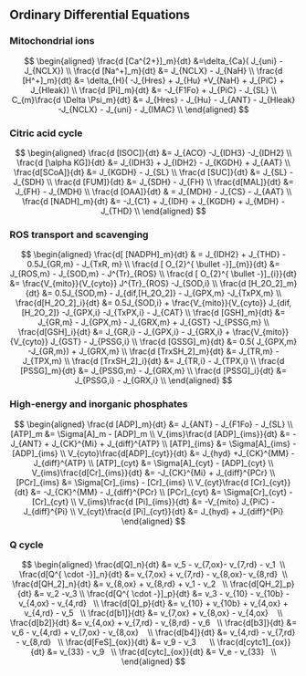 

## Ordinary Differential Equations

### Mitochondrial ions
$$
\begin{aligned}
\frac{d [Ca^{2+}]_m}{dt} &=\delta_{Ca}( J_{uni} - J_{NCLX}) \\
\frac{d [Na^+]_m}{dt} &= J_{NCLX} - J_{NaH} \\
\frac{d [H^+]_m}{dt} &= \delta_{H}( -J_{Hres} + J_{Hu} +V_{NaH} + J_{PiC} + J_{Hleak})  \\
\frac{d [Pi]_m}{dt} &= -J_{F1Fo} + J_{PiC} - J_{SL}  \\
C_{m}\frac{d \Delta \Psi_m}{dt} &= J_{Hres} - J_{Hu} - J_{ANT} - J_{Hleak} -J_{NCLX} - J_{uni} - J_{IMAC} \\
\end{aligned}
$$

### Citric acid cycle
$$
\begin{aligned}
\frac{d [ISOC]}{dt} &= J_{ACO} -J_{IDH3} -J_{IDH2}  \\
\frac{d [\alpha KG]}{dt} &= J_{IDH3} + J_{IDH2} - J_{KGDH} + J_{AAT}  \\
\frac{d[SCoA]}{dt} &= J_{KGDH} - J_{SL}  \\
\frac{d [SUC]}{dt} &= J_{SL} - J_{SDH} \\
\frac{d [FUM]}{dt} &= J_{SDH} - J_{FH}  \\
\frac{d[MAL]}{dt} &= J_{FH} - J_{MDH}  \\
\frac{d [OAA]}{dt} & = J_{MDH} - J_{CS} - J_{AAT}  \\
\frac{d [NADH]_m}{dt} &= -J_{C1} + J_{IDH} + J_{KGDH} + J_{MDH} - J_{THD}  \\
\end{aligned}
$$

### ROS transport and scavenging 
$$
\begin{aligned}
\frac{d[ [NADPH]_m}{dt} & = J_{IDH2} + J_{THD} - 0.5J_{GR,m} - J_{TxR, m}  \\
\frac{d [ O_{2}^{ \bullet -}]_{m}}{dt} &= J_{ROS,m} - J_{SOD,m} - J^{Tr}_{ROS}  \\
\frac{d [ O_{2}^{ \bullet -}]_{i}}{dt} &= \frac{V_{mito}}{V_{cyto}} J^{Tr}_{ROS} -J_{SOD,i}  \\
\frac{d [H_2O_2]_m}{dt} &= 0.5J_{SOD,m} - J_{dif,[H_2O_2]} - J_{GPX,m} -J_{TxPX,m}  \\
\frac{d[H_2O_2]_i}{dt} &= 0.5J_{SOD,i} + \frac{V_{mito}}{V_{cyto}}  J_{dif,[H_2O_2]} -J_{GPX,i} -J_{TxPX,i} - J_{CAT}  \\
\frac{d [GSH]_m}{dt} &= J_{GR,m} - J_{GPX,m} - J_{GRX,m} + J_{GST} -J_{PSSG,m}  \\
\frac{d[GSH]_i}{dt} &= J_{GR,i} - J_{GPX,i} - J_{GRX,i} + \frac{V_{mito}}{V_{cyto}} J_{GST} - J_{PSSG,i}  \\
\frac{d [GSSG]_m}{dt} &= 0.5( J_{GPX,m} -J_{GR,m}) + J_{GRX,m}  \\
\frac{d [TrxSH_2]_m}{dt} &= J_{TR,m} - J_{TPX,m}   \\ 
\frac{d [TrxSH_2]_i}{dt} &= J_{TR,i} - J_{TPX,i}   \\ 
\frac{d [PSSG]_m}{dt} &= J_{PSSG,m} - J_{GRX,m}    \\
\frac{d [PSSG]_i}{dt} &= J_{PSSG,i} - J_{GRX,i}    \\
\end{aligned}
$$

### High-energy and inorganic phosphates
$$
\begin{aligned}
\frac{d [ADP]_m}{dt} &= J_{ANT} - J_{F1Fo} - J_{SL}  \\
[ATP]_m &= \Sigma[A]_m - [ADP]_m  \\
V_{ims}\frac{d [ADP]_{ims}}{dt} &= -J_{ANT} + J_{CK}^{Mi} + J_{diff}^{ATP}  \\
[ATP]_{ims} &= \Sigma[A]_{ims} - [ADP]_{ims}  \\
V_{cyto}\frac{d[ADP]_{cyt}}{dt} &= J_{hyd} +J_{CK}^{MM} - J_{diff}^{ATP}    \\
[ATP]_{cyt} &= \Sigma[A]_{cyt} - [ADP]_{cyt}  \\
V_{ims}\frac{d[Cr]_{ims}}{dt} &= -J_{CK}^{Mi} + J_{diff}^{PCr}  \\
[PCr]_{ims} &= \Sigma[Cr]_{ims} - [Cr]_{ims}  \\
V_{cyt}\frac{d [Cr]_{cyt}}{dt} &= -J_{CK}^{MM} - J_{diff}^{PCr}  \\
[PCr]_{cyt} &= \Sigma[Cr]_{cyt} - [Cr]_{cyt}  \\
V_{ims}\frac{d [Pi]_{ims}}{dt} &= -V_{mito} J_{PiC} - J_{diff}^{Pi}  \\
V_{cyt}\frac{d [Pi]_{cyt}}{dt} &= J_{hyd} + J_{diff}^{Pi}
\end{aligned}
$$


### Q cycle
$$
\begin{aligned}
\frac{d[Q]_n}{dt} &= v_5 - v_{7,ox}- v_{7,rd} - v_1  \\
\frac{d[Q^{ \cdot -}]_n}{dt} &= v_{7,ox} + v_{7,rd} - v_{8,ox}- v_{8,rd}  \\
\frac{d[QH_2]_n}{dt} &= v_{8,ox} + v_{8,rd} + v_1 - v_2   \\
\frac{d[QH_2]_p}{dt} &= v_2 -v_3 \\
\frac{d[Q^{ \cdot -}]_p}{dt} &= v_3 - v_{10} - v_{10b} - v_{4,ox} - v_{4,rd}   \\
\frac{d[Q]_p}{dt} &= v_{10} + v_{10b} + v_{4,ox} + v_{4,rd} - v_5   \\
\frac{d[b1]}{dt} &= v_{7,ox} + v_{8,ox} - v_{4,ox}    \\
\frac{d[b2]}{dt} &= v_{4,ox} + v_{7,rd} - v_{8,rd} - v_6   \\
\frac{d[b3]}{dt} &= v_6 - v_{4,rd} + v_{7,ox} - v_{8,ox}    \\
\frac{d[b4]}{dt} &= v_{4,rd} - v_{7,rd} - v_{8,rd}   \\
\frac{d[FeS]_{ox}}{dt} &= v_9 - v_3      \\
\frac{d[cytc1]_{ox}}{dt} &= v_{33} - v_9   \\
\frac{d[cytc]_{ox}}{dt} &= V_e - v_{33}   \\
\end{aligned}
$$



 